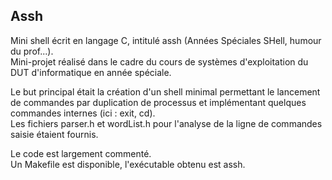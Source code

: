## Assh

Mini shell écrit en langage C, intitulé assh (Années Spéciales SHell, humour du prof...).  
Mini-projet réalisé dans le cadre du cours de systèmes d'exploitation du DUT d'informatique en année spéciale.  

Le but principal était la création d'un shell minimal permettant le lancement de commandes par duplication de processus et implémentant quelques commandes internes (ici : exit, cd).  
Les fichiers parser.h et wordList.h pour l'analyse de la ligne de commandes saisie étaient fournis.  

Le code est largement commenté.  
Un Makefile est disponible, l'exécutable obtenu est assh.  
